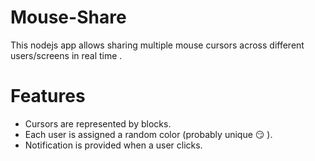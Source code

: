 Mouse-Share
===========

This nodejs app allows sharing multiple mouse cursors across different users/screens in real time .

Features
========
+ Cursors are represented by blocks.
+ Each user is assigned a random color (probably unique :smirk: ).
+ Notification is provided when a user clicks.
